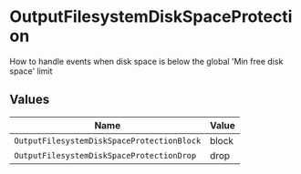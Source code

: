 # OutputFilesystemDiskSpaceProtection

How to handle events when disk space is below the global 'Min free disk space' limit


## Values

| Name                                       | Value                                      |
| ------------------------------------------ | ------------------------------------------ |
| `OutputFilesystemDiskSpaceProtectionBlock` | block                                      |
| `OutputFilesystemDiskSpaceProtectionDrop`  | drop                                       |